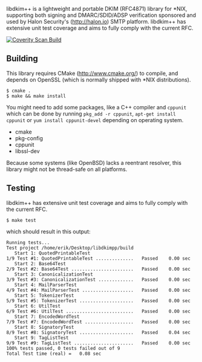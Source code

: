 libdkim++ is a lightweight and portable DKIM (RFC4871) library for *NIX,
supporting both signing and DMARC/SDID/ADSP verification sponsored and
used by Halon Security's (http://halon.io) SMTP platform.
libdkim++ has extensive unit test coverage and aims to fully comply with
the current RFC.

[![Coverity Scan Build](https://img.shields.io/coverity/scan/7286.svg)](https://scan.coverity.com/projects/halonsecurity-libdkimpp)

Building
--------
This library requires CMake (http://www.cmake.org/) to compile, and
depends on OpenSSL (which is normally shipped with *NIX distributions).

```
$ cmake .
$ make && make install
```

You might need to add some packages, like a C++ compiler and `cppunit`
which can be done by running `pkg_add -r cppunit`,
`apt-get install cppunit` or `yum install cppunit-devel` depending
on operating system.

* cmake
* pkg-config
* cppunit
* libssl-dev

Because some systems (like OpenBSD) lacks a reentrant resolver, this
library might not be thread-safe on all platforms.

Testing
-------
libdkim++ has extensive unit test coverage and aims to fully comply
with the current RFC.

```
$ make test
```

which should result in this output:

```
Running tests...
Test project /home/erik/Desktop/libdkimpp/build
   Start 1: QuotedPrintableTest
1/9 Test #1: QuotedPrintableTest ..............   Passed    0.00 sec
   Start 2: Base64Test
2/9 Test #2: Base64Test .......................   Passed    0.00 sec
   Start 3: CanonicalizationTest
3/9 Test #3: CanonicalizationTest .............   Passed    0.00 sec
   Start 4: MailParserTest
4/9 Test #4: MailParserTest ...................   Passed    0.00 sec
   Start 5: TokenizerTest
5/9 Test #5: TokenizerTest ....................   Passed    0.00 sec
   Start 6: UtilTest
6/9 Test #6: UtilTest .........................   Passed    0.00 sec
   Start 7: EncodedWordTest
7/9 Test #7: EncodedWordTest ..................   Passed    0.00 sec
   Start 8: SignatoryTest
8/9 Test #8: SignatoryTest ....................   Passed    0.04 sec
   Start 9: TagListTest
9/9 Test #9: TagListTest ......................   Passed    0.00 sec
100% tests passed, 0 tests failed out of 9
Total Test time (real) =   0.08 sec
```
